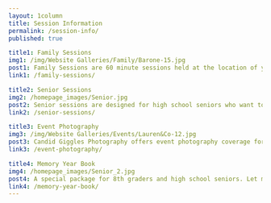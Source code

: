 ```yaml
---
layout: 1column
title: Session Information
permalink: /session-info/
published: true

title1: Family Sessions
img1: /img/Website Galleries/Family/Barone-15.jpg
post1: Family Sessions are 60 minute sessions held at the location of your choice where I will capture a mixture of portraits and candid shots of your family together. 
link1: /family-sessions/

title2: Senior Sessions
img2: /homepage_images/Senior.jpg
post2: Senior sessions are designed for high school seniors who want to show off their accomplishments with high-quality imagery. I will assist in choosing a location, planning outfits, designing your image displays, and customizing your ordering session.
link2: /senior-sessions/

title3: Event Photography
img3: /img/Website Galleries/Events/Lauren&Co-12.jpg
post3: Candid Giggles Photography offers event photography coverage for events up to 4 hours. Every detail will be captured- from the cake to the smiling faces of your guests. The perfect way to remember your special event is with a custom photo book, which is included in two of the three packages.
link3: /event-photography/

title4: Memory Year Book
img4: /homepage_images/Senior_2.jpg
post4: A special package for 8th graders and high school seniors. Let me do the shutter snapping while you enjoy your son or daughter’s most memorable events of the school year. A “memory year book” is perfect for busy parents who want to save time, receive high quality images, and be captured in the memory as well.
link4: /memory-year-book/
---
```

